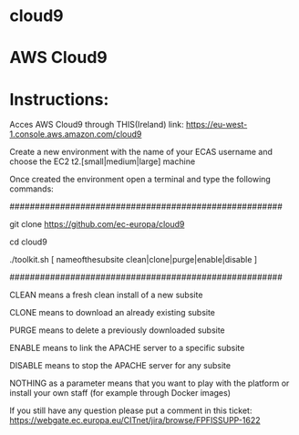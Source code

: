 # cloud9

# AWS Cloud9

# Instructions:

Acces AWS Cloud9 through THIS(Ireland) link: https://eu-west-1.console.aws.amazon.com/cloud9

Create a new environment with the name of your ECAS username and choose the EC2 t2.[small|medium|large] machine

Once created the environment open a terminal and type the following commands:

######################################################

git clone https://github.com/ec-europa/cloud9

cd cloud9

./toolkit.sh [ nameofthesubsite clean|clone|purge|enable|disable ]

######################################################

CLEAN means a fresh clean install of a new subsite

CLONE means to download an already existing subsite

PURGE means to delete a previously downloaded subsite

ENABLE means to link the APACHE server to a specific subsite

DISABLE means to stop the APACHE server for any subsite

NOTHING as a parameter means that you want to play with the platform or install your own staff (for example through Docker images)

If you still have any question please put a comment in this ticket: https://webgate.ec.europa.eu/CITnet/jira/browse/FPFISSUPP-1622

